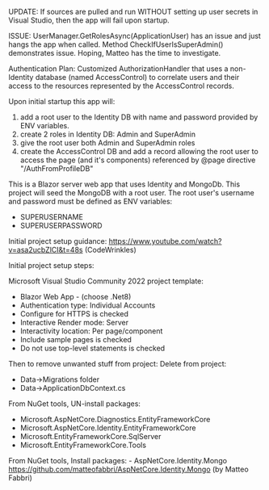 UPDATE: If sources are pulled and run WITHOUT setting up user secrets in Visual Studio,
then the app will fail upon startup.

ISSUE: UserManager.GetRolesAsync(ApplicationUser) has an issue and just hangs the app
when called. Method CheckIfUserIsSuperAdmin() demonstrates issue. Hoping, Matteo has the
time to investigate.

Authentication Plan: Customized AuthorizationHandler that uses a non-Identity 
database (named AccessControl) to correlate users and their access to the resources represented
by the AccessControl records. 

Upon initial startup this app will:  
  1) add a root user to the Identity DB with name and password provided by ENV variables.  
  2) create 2 roles in Identity DB: Admin and SuperAdmin  
  3) give the root user both Admin and SuperAdmin roles  
  4) create the AccessControl DB and add a record allowing the root user to  
     access the page (and it's components) referenced by @page directive "/AuthFromProfileDB"  

This is a Blazor server web app that uses Identity and MongoDb.
This project will seed the MongoDB with a root user.
The root user's username and password must be defined as ENV variables:
 - SUPERUSERNAME
 - SUPERUSERPASSWORD
 
Initial project setup guidance: https://www.youtube.com/watch?v=asa2ucbZlCI&t=48s (CodeWrinkles)

Initial project setup steps:
 
Microsoft Visual Studio Community 2022 project template:
 - Blazor Web App - (choose .Net8)
 - Authentication type: Individual Accounts
 - Configure for HTTPS is checked
 - Interactive Render mode: Server
 - Interactivity location: Per page/component
 - Include sample pages is checked
 - Do not use top-level statements is checked
	
Then to remove unwanted stuff from project:
Delete from project:
 - Data->Migrations folder
 - Data->ApplicationDbContext.cs
   
From NuGet tools, UN-install packages:
 - Microsoft.AspNetCore.Diagnostics.EntityFrameworkCore
 - Microsoft.AspNetCore.Identity.EntityFrameworkCore
 - Microsoft.EntityFrameworkCore.SqlServer
 - Microsoft.EntityFrameworkCore.Tools
	
From NuGet tools, Install packages:
	- AspNetCore.Identity.Mongo https://github.com/matteofabbri/AspNetCore.Identity.Mongo (by Matteo Fabbri)

